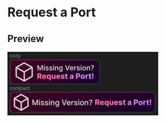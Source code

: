 # Request a Port

## Preview
![Preview Image](https://github.com/rotgruengelb/some-badges/blob/main/Request%20a%20Port/preview.png?raw=true)
